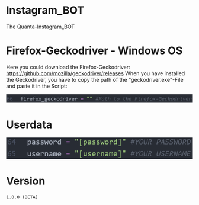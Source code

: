 # Instagram_BOT
The Quanta-Instagram_BOT
# Firefox-Geckodriver - Windows OS
Here you could download the Firefox-Geckodriver: https://github.com/mozilla/geckodriver/releases
When you have installed the Geckodriver, you have to copy the path of the "geckodriver.exe"-File and paste it in the Script:

![line_in_script_geckodriver](/README_pictures/path_to_the_firefox_geckodriver_LINE.PNG)

# Userdata

![line_in_script_userdata](/README_pictures/path_to_the_firefox_userdata_LINE.PNG)

# Version

    1.0.0 (BETA)
